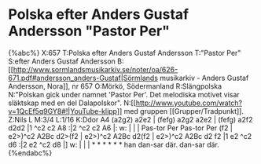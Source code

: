 # Polska efter Anders Gustaf Andersson "Pastor Per"

{%abc%}
X:657
T:Polska efter Anders Gustaf Andersson
T:"Pastor Per"
S:efter Anders Gustaf Andersson
B:[[http://www.sormlandsmusikarkiv.se/noter/oa/626-671.pdf#andersson_anders-Gustaf|Sörmlands musikarkiv - Anders Gustaf Andersson, Nora]], nr 657
O:Mörkö, Södermanland
R:Slängpolska
N:"Polskan gick under namnet 'Pastor Per'. Det melodiska motivet visar släktskap med en del Dalapolskor". 
N:[[http://www.youtube.com/watch?v=1QcEf5q9GY8#!|YouTube-klipp]] med gruppen [[Grupper/Tradpunkt]]. 
Z:Nils L
M:3/4
L:1/16
K:Ddor
A4 (a2g2) a2e2 | (fefg) a2g2 a2e2 | (fefg) a2f2 d2d2 |1 ^c2 c2 A8 :|2 ^c2 c2 A6 |:
w: | | | Pas-tor Per Pas-tor Per
(f2 | e2>)^c2 A2Bc d2>(f2 | e2>)^c2 A2Bc d2(f2 | e2>)^c2 A2Bc d2 f2 |1 e2 ^c2 d6 :|2 e2 ^c2 d8 |]
w: | | | * * * * * * han dan-sar där. dan-sar där.
{%endabc%}
